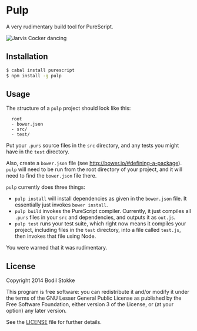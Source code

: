 # Pulp

A very rudimentary build tool for PureScript.

![Jarvis Cocker dancing](http://24.media.tumblr.com/77b76c557515a801a7e99ca5507b6548/tumblr_n5cx52oT831r4ba6to1_400.gif)

## Installation

```sh
$ cabal install purescript
$ npm install -g pulp
```

## Usage

The structure of a `pulp` project should look like this:

```
  root
  - bower.json
  - src/
  - test/
```

Put your `.purs` source files in the `src` directory, and any tests
you might have in the `test` directory.

Also, create a `bower.json` file (see
<http://bower.io/#defining-a-package>). `pulp` will need to be run
from the root directory of your project, and it will need to find the
`bower.json` file there.

`pulp` currently does three things:

* `pulp install` will install dependencies as given in the
  `bower.json` file. It essentially just invokes `bower install`.
* `pulp build` invokes the PureScript compiler. Currently, it just
  compiles all `.purs` files in your `src` and dependencies, and
  outputs it as `out.js`.
* `pulp test` runs your test suite, which right now means it compiles
  your project, including files in the `test` directory, into a file
  called `test.js`, then invokes that file using Node.

You were warned that it was rudimentary.

## License

Copyright 2014 Bodil Stokke

This program is free software: you can redistribute it and/or modify
it under the terms of the GNU Lesser General Public License as
published by the Free Software Foundation, either version 3 of the
License, or (at your option) any later version.

See the [LICENSE](LICENSE.md) file for further details.
